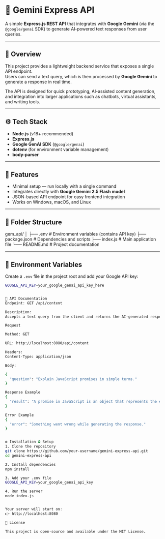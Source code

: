# 🧠 Gemini Express API

A simple **Express.js REST API** that integrates with **Google Gemini** (via the `@google/genai` SDK) to generate AI-powered text responses from user queries.

---

## 🚀 Overview

This project provides a lightweight backend service that exposes a single API endpoint.  
Users can send a text query, which is then processed by **Google Gemini** to generate a response in real time.

The API is designed for quick prototyping, AI-assisted content generation, and integration into larger applications such as chatbots, virtual assistants, and writing tools.

---

## ⚙️ Tech Stack

- **Node.js** (v18+ recommended)  
- **Express.js**  
- **Google GenAI SDK** (`@google/genai`)  
- **dotenv** (for environment variable management)  
- **body-parser**

---

## 🧩 Features

- Minimal setup — run locally with a single command  
- Integrates directly with **Google Gemini 2.5 Flash model**  
- JSON-based API endpoint for easy frontend integration  
- Works on Windows, macOS, and Linux  

---

## 📁 Folder Structure

gem_api/
│
├── .env # Environment variables (contains API key)
├── package.json # Dependencies and scripts
├── index.js # Main application file
└── README.md # Project documentation


---

## 🔑 Environment Variables

Create a `.env` file in the project root and add your Google API key:

```bash
GOOGLE_API_KEY=your_google_genai_api_key_here


🧠 API Documentation
Endpoint: GET /api/content

Description:
Accepts a text query from the client and returns the AI-generated response from Google Gemini.

Request

Method: GET

URL: http://localhost:8080/api/content

Headers:
Content-Type: application/json

Body:

{
  "question": "Explain JavaScript promises in simple terms."
}

Response Example
{
  "result": "A promise in JavaScript is an object that represents the eventual completion (or failure) of an asynchronous operation and its resulting value."
}

Error Example
{
  "error": "Something went wrong while generating the response."
}


⚙️ Installation & Setup
1. Clone the repository
git clone https://github.com/your-username/gemini-express-api.git
cd gemini-express-api

2. Install dependencies
npm install

3. Add your .env file
GOOGLE_API_KEY=your_google_genai_api_key

4. Run the server
node index.js


Your server will start on:
👉 http://localhost:8080

🧾 License

This project is open-source and available under the MIT License.

